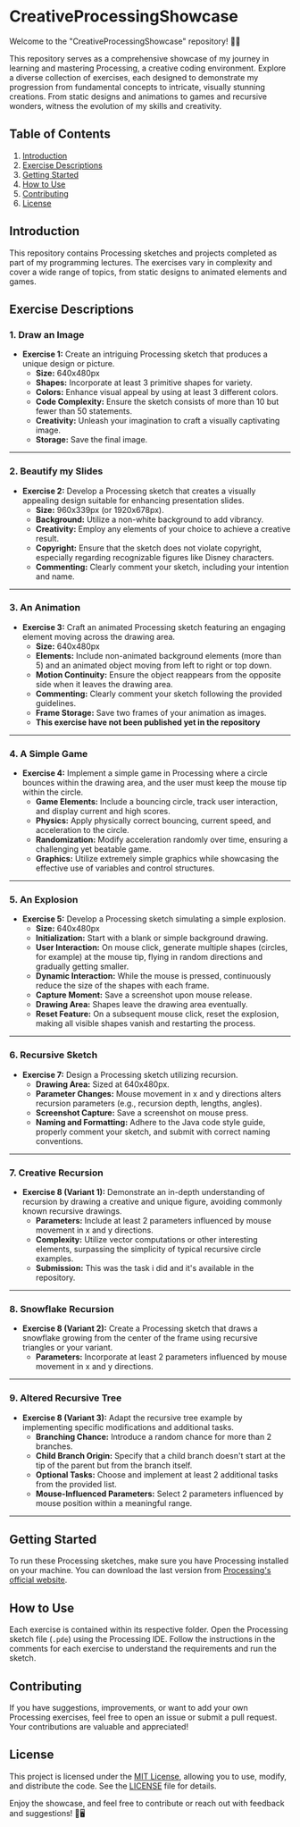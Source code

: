 # CreativeProcessingShowcase
Welcome to the "CreativeProcessingShowcase" repository! 🎨✨

This repository serves as a comprehensive showcase of my journey in learning and mastering Processing, a creative coding environment. Explore a diverse collection of exercises, each designed to demonstrate my progression from fundamental concepts to intricate, visually stunning creations. From static designs and animations to games and recursive wonders, witness the evolution of my skills and creativity.

## Table of Contents

1. [Introduction](#introduction)
2. [Exercise Descriptions](#exercise-descriptions)
3. [Getting Started](#getting-started)
4. [How to Use](#how-to-use)
5. [Contributing](#contributing)
6. [License](#license)

## Introduction

This repository contains Processing sketches and projects completed as part of my programming lectures. The exercises vary in complexity and cover a wide range of topics, from static designs to animated elements and games.

## Exercise Descriptions

### 1. Draw an Image
- **Exercise 1:**
  Create an intriguing Processing sketch that produces a unique design or picture.
  - **Size:** 640x480px
  - **Shapes:** Incorporate at least 3 primitive shapes for variety.
  - **Colors:** Enhance visual appeal by using at least 3 different colors.
  - **Code Complexity:** Ensure the sketch consists of more than 10 but fewer than 50 statements.
  - **Creativity:** Unleash your imagination to craft a visually captivating image.
  - **Storage:** Save the final image.

---

### 2. Beautify my Slides
- **Exercise 2:**
  Develop a Processing sketch that creates a visually appealing design suitable for enhancing presentation slides.
  - **Size:** 960x339px (or 1920x678px).
  - **Background:** Utilize a non-white background to add vibrancy.
  - **Creativity:** Employ any elements of your choice to achieve a creative result.
  - **Copyright:** Ensure that the sketch does not violate copyright, especially regarding recognizable figures like Disney characters.
  - **Commenting:** Clearly comment your sketch, including your intention and name.

---

### 3. An Animation
- **Exercise 3:**
  Craft an animated Processing sketch featuring an engaging element moving across the drawing area.
  - **Size:** 640x480px
  - **Elements:** Include non-animated background elements (more than 5) and an animated object moving from left to right or top down.
  - **Motion Continuity:** Ensure the object reappears from the opposite side when it leaves the drawing area.
  - **Commenting:** Clearly comment your sketch following the provided guidelines.
  - **Frame Storage:** Save two frames of your animation as images.
  - **This exercise have not been published yet in the repository**

---

### 4. A Simple Game
- **Exercise 4:**
  Implement a simple game in Processing where a circle bounces within the drawing area, and the user must keep the mouse tip within the circle.
  - **Game Elements:** Include a bouncing circle, track user interaction, and display current and high scores.
  - **Physics:** Apply physically correct bouncing, current speed, and acceleration to the circle.
  - **Randomization:** Modify acceleration randomly over time, ensuring a challenging yet beatable game.
  - **Graphics:** Utilize extremely simple graphics while showcasing the effective use of variables and control structures.

---

### 5. An Explosion
- **Exercise 5:**
  Develop a Processing sketch simulating a simple explosion.
  - **Size:** 640x480px
  - **Initialization:** Start with a blank or simple background drawing.
  - **User Interaction:** On mouse click, generate multiple shapes (circles, for example) at the mouse tip, flying in random directions and gradually getting smaller.
  - **Dynamic Interaction:** While the mouse is pressed, continuously reduce the size of the shapes with each frame.
  - **Capture Moment:** Save a screenshot upon mouse release.
  - **Drawing Area:** Shapes leave the drawing area eventually.
  - **Reset Feature:** On a subsequent mouse click, reset the explosion, making all visible shapes vanish and restarting the process.

---

### 6. Recursive Sketch
- **Exercise 7:**
  Design a Processing sketch utilizing recursion.
  - **Drawing Area:** Sized at 640x480px.
  - **Parameter Changes:** Mouse movement in x and y directions alters recursion parameters (e.g., recursion depth, lengths, angles).
  - **Screenshot Capture:** Save a screenshot on mouse press.
  - **Naming and Formatting:** Adhere to the Java code style guide, properly comment your sketch, and submit with correct naming conventions.

---

### 7. Creative Recursion
- **Exercise 8 (Variant 1):**
  Demonstrate an in-depth understanding of recursion by drawing a creative and unique figure, avoiding commonly known recursive drawings.
  - **Parameters:** Include at least 2 parameters influenced by mouse movement in x and y directions.
  - **Complexity:** Utilize vector computations or other interesting elements, surpassing the simplicity of typical recursive circle examples.
  - **Submission:** This was the task i did and it's available in the repository.

---

### 8. Snowflake Recursion
- **Exercise 8 (Variant 2):**
  Create a Processing sketch that draws a snowflake growing from the center of the frame using recursive triangles or your variant.
  - **Parameters:** Incorporate at least 2 parameters influenced by mouse movement in x and y directions.

---

### 9. Altered Recursive Tree
- **Exercise 8 (Variant 3):**
  Adapt the recursive tree example by implementing specific modifications and additional tasks.
  - **Branching Chance:** Introduce a random chance for more than 2 branches.
  - **Child Branch Origin:** Specify that a child branch doesn't start at the tip of the parent but from the branch itself.
  - **Optional Tasks:** Choose and implement at least 2 additional tasks from the provided list.
  - **Mouse-Influenced Parameters:** Select 2 parameters influenced by mouse position within a meaningful range.

---


## Getting Started

To run these Processing sketches, make sure you have Processing installed on your machine. You can download the last version from [Processing's official website](https://processing.org/download).

## How to Use

Each exercise is contained within its respective folder. Open the Processing sketch file (`.pde`) using the Processing IDE. Follow the instructions in the comments for each exercise to understand the requirements and run the sketch.

## Contributing

If you have suggestions, improvements, or want to add your own Processing exercises, feel free to open an issue or submit a pull request. Your contributions are valuable and appreciated!

## License

This project is licensed under the [MIT License](LICENSE), allowing you to use, modify, and distribute the code. See the [LICENSE](LICENSE) file for details.


Enjoy the showcase, and feel free to contribute or reach out with feedback and suggestions! 🚀🖥️
